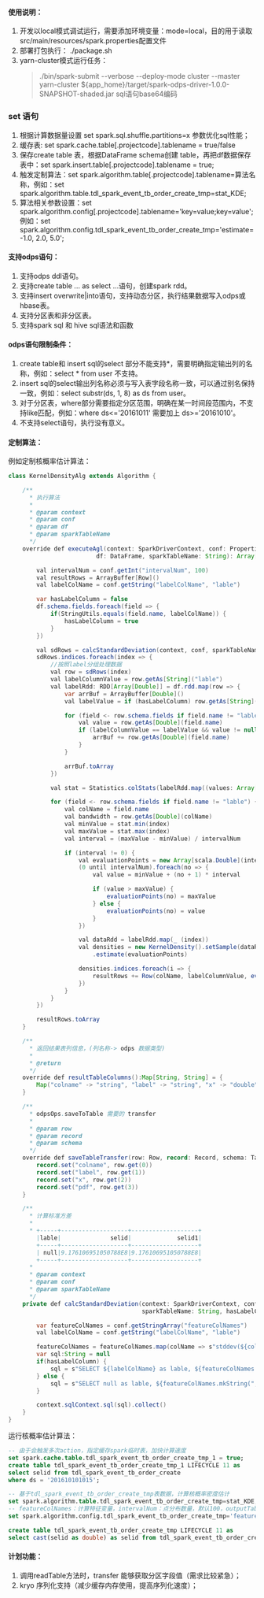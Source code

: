 
#### 使用说明：
1. 开发以local模式调试运行，需要添加环境变量：mode=local，目的用于读取src/main/resources/spark.properties配置文件 
2. 部署打包执行： ./package.sh
3. yarn-cluster模式运行任务：
    > ./bin/spark-submit --verbose --deploy-mode cluster --master yarn-cluster ${app_home}/target/spark-odps-driver-1.0.0-SNAPSHOT-shaded.jar  sql语句base64编码

### set 语句
1. 根据计算数据量设置 set spark.sql.shuffle.partitions=x 参数优化sql性能；
2. 缓存表: set spark.cache.table[.projectcode].tablename = true/false
3. 保存create table 表，根据DataFrame schema创建 table，再把df数据保存表中：set spark.insert.table[.projectcode].tablename = true;
4. 触发定制算法：set spark.algorithm.table[.projectcode].tablename=算法名称，例如：set spark.algorithm.table.tdl_spark_event_tb_order_create_tmp=stat_KDE;
5. 算法相关参数设置：set spark.algorithm.config[.projectcode].tablename='key=value;key=value'; 例如：set spark.algorithm.config.tdl_spark_event_tb_order_create_tmp='estimate=-1.0, 2.0, 5.0';

#### 支持odps语句：
1. 支持odps ddl语句。
2. 支持create table ... as select ...语句，创建spark rdd。
3. 支持insert overwrite|into语句，支持动态分区，执行结果数据写入odps或hbase表。
4. 支持分区表和非分区表。
6. 支持spark sql 和 hive sql语法和函数

#### odps语句限制条件：
1. create table和 insert sql的select 部分不能支持*，需要明确指定输出列的名称，例如：select * from user 不支持。
2. insert sql的select输出列名称必须与写入表字段名称一致，可以通过别名保持一致，例如：select substr(ds, 1, 8) as ds from user。
3. 对于分区表，where部分需要指定分区范围，明确在某一时间段范围内，不支持like匹配，例如：where ds<='20161011' 需要加上 ds>='20161010'。
4. 不支持select语句，执行没有意义。

#### 定制算法：

例如定制核概率估计算法：

```java
class KernelDensityAlg extends Algorithm {

    /**
      * 执行算法
      *
      * @param context
      * @param conf
      * @param df
      * @param sparkTableName
      */
    override def executeAgl(context: SparkDriverContext, conf: PropertiesConfiguration,
                         df: DataFrame, sparkTableName: String): Array[Row] = {

        val intervalNum = conf.getInt("intervalNum", 100)
        val resultRows = ArrayBuffer[Row]()
        val labelColName = conf.getString("labelColName", "lable")

        var hasLabelColumn = false
        df.schema.fields.foreach(field => {
            if(StringUtils.equals(field.name, labelColName)) {
                hasLabelColumn = true
            }
        })

        val sdRows = calcStandardDeviation(context, conf, sparkTableName, hasLabelColumn)
        sdRows.indices.foreach(index => {
            //按照label分组处理数据
            val row = sdRows(index)
            val labelColumnValue = row.getAs[String]("lable")
            val labelRdd: RDD[Array[Double]] = df.rdd.map(row => {
                var arrBuf = ArrayBuffer[Double]()
                val labelValue = if (hasLabelColumn) row.getAs[String]("lable") else null

                for (field <- row.schema.fields if field.name != "lable") {
                    val value = row.getAs[Double](field.name)
                    if (labelColumnValue == labelValue && value != null) {
                        arrBuf += row.getAs[Double](field.name)
                    }
                }

                arrBuf.toArray
            })

            val stat = Statistics.colStats(labelRdd.map((values: Array[Double]) => Vectors.dense(values)))

            for (field <- row.schema.fields if field.name != "lable") {
                val colName = field.name
                val bandwidth = row.getAs[Double](colName)
                val minValue = stat.min(index)
                val maxValue = stat.max(index)
                val interval = (maxValue - minValue) / intervalNum

                if (interval != 0) {
                    val evaluationPoints = new Array[scala.Double](intervalNum)
                    (0 until intervalNum).foreach(no => {
                        val value = minValue + (no + 1) * interval

                        if (value > maxValue) {
                            evaluationPoints(no) = maxValue
                        } else {
                            evaluationPoints(no) = value
                        }
                    })

                    val dataRdd = labelRdd.map(_ (index))
                    val densities = new KernelDensity().setSample(dataRdd).setBandwidth(bandwidth)
                        .estimate(evaluationPoints)

                    densities.indices.foreach(i => {
                        resultRows += Row(colName, labelColumnValue, evaluationPoints(i), densities(i))
                    })
                }
            }
        })

        resultRows.toArray
    }

    /**
      * 返回结果表列信息，(列名称-> odps 数据类型)
      *
      * @return
      */
    override def resultTableColumns():Map[String, String] = {
        Map("colname" -> "string", "label" -> "string", "x" -> "double", "pdf" -> "double")
    }

    /**
      * odpsOps.saveToTable 需要的 transfer
      *
      * @param row
      * @param record
      * @param schema
      */
    override def saveTableTransfer(row: Row, record: Record, schema: TableSchema): Unit = {
        record.set("colname", row.get(0))
        record.set("label", row.get(1))
        record.set("x", row.get(2))
        record.set("pdf", row.get(3))
    }

    /**
      * 计算标准方差
      *
      * +-----+-------------------+-------------------+
        |lable|              selid|             selid1|
        +-----+-------------------+-------------------+
        | null|9.176106951050788E8|9.176106951050788E8|
        +-----+-------------------+-------------------+
      *
      * @param context
      * @param conf
      * @param sparkTableName
      */
    private def calcStandardDeviation(context: SparkDriverContext, conf: PropertiesConfiguration,
                                      sparkTableName: String, hasLabelColumn: Boolean): Array[Row] = {

        var featureColNames = conf.getStringArray("featureColNames")
        val labelColName = conf.getString("labelColName", "lable")

        featureColNames = featureColNames.map(colName => s"stddev(${colName}) as ${colName}")
        var sql:String = null
        if(hasLabelColumn) {
            sql = s"SELECT ${labelColName} as lable, ${featureColNames.mkString(",")} FROM $sparkTableName GROUP BY $labelColName"
        } else {
            sql = s"SELECT null as lable, ${featureColNames.mkString(",")} FROM $sparkTableName"
        }

        context.sqlContext.sql(sql).collect()
    }
}
```

运行核概率估计算法：
```sql
-- 由于会触发多次action，指定缓存spark临时表，加快计算速度
set spark.cache.table.tdl_spark_event_tb_order_create_tmp_1 = true;
create table tdl_spark_event_tb_order_create_tmp_1 LIFECYCLE 11 as
select selid from tdl_spark_event_tb_order_create
where ds = '201610101015';

-- 基于tdl_spark_event_tb_order_create_tmp表数据，计算核概率密度估计
set spark.algorithm.table.tdl_spark_event_tb_order_create_tmp=stat_KDE;
-- featureColNames：计算特征变量，intervalNum：点分布数量，默认100，outputTableName：指定数据表, lifecycle: 指定数据表生命周期
set spark.algorithm.config.tdl_spark_event_tb_order_create_tmp='featureColNames=variable;intervalNum=100;labelColName=label;outputTableName=tdl_spark_KDE_result;lifecycle=2';

create table tdl_spark_event_tb_order_create_tmp LIFECYCLE 11 as
select cast(selid as double) as selid from tdl_spark_event_tb_order_create_tmp_1
```

#### 计划功能：
1. 调用readTable方法时，transfer 能够获取分区字段值（需求比较紧急）；
2. kryo 序列化支持（减少缓存内存使用，提高序列化速度）；
